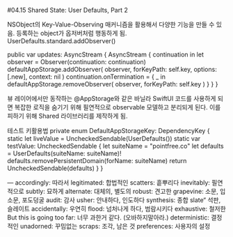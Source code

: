 #04.15
Shared State: User Defaults, Part 2

NSObject의 Key-Value-Observing 매커니즘을 활용해서 다양한 기능을 만들 수 있음.
등록하는 object가 옵저버처럼 행동하게 됨. 
UserDefaults.standard.addObserver()

public var updates: AsyncStream<Value> {
  AsyncStream<Value> { continuation in
    let observer = Observer(continuation: continuation)
    defaultAppStorage.addObserver(
      observer,
      forKeyPath: self.key,
      options: [.new],
      context: nil
    )
    continuation.onTermination = { _ in
      defaultAppStorage.removeObserver(
        observer,
        forKeyPath: self.key
      )
    }
  }
}


뷰 레이어에서만 동작하는 @AppStorage와 같은 바닐라 SwiftUI 코드를 사용하게 되면 복잡한 로직을 숨기기 위해 필연적으로 observable 모델하고 분리되게 된다. 이를 피하기 위해 Shared 라이브러리를 제작하게 됨.


테스트 키활용법
private enum DefaultAppStorageKey: DependencyKey {
  static let liveValue = UncheckedSendable(UserDefaults())
  static var testValue: UncheckedSendable<UserDefaults> {
    let suiteName = "pointfree.co"
    let defaults = UserDefaults(suiteName: suiteName)!
    defaults.removePersistentDomain(forName: suiteName)
    return UncheckedSendable(defaults)
  }
}

—
accordingly: 따라서
legitimated: 합법적인
scatters: 흩뿌리다
inevitably: 필연적으로
subtly: 묘하게
alternate: 대체의, 별도의
robust: 견고한
grapevine: 소문, 입소문, 포도덩굴
audit: 감사
usher: 안내하다, 인도하다
synthesis: 종합
slate“ 석판, 슬레이트 
accidentally: 우연히
flood: 넘처나게 하다, 범람시키다
exhaustive: 철저한
But this is going too far: 너무 과한거 같다. (오바하지말아라.)
deterministic: 결정적인
unadorned: 꾸밈없는
scraps: 조각, 남은 것
preferences: 사용자의 설정
